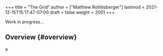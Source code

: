 +++
title = "The Grid"
author = ["Matthew Rothlisberger"]
lastmod = 2021-12-15T15:17:47-07:00
draft = false
weight = 2001
+++

Work in progress...


## Overview {#overview}

a
